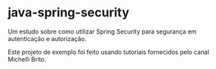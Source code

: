 # java-spring-security
Um estudo sobre como utilizar Spring Security para segurança em autenticação e autorização.

Este projeto de exemplo foi feito usando tutoriais fornecidos pelo canal Michelli Brito.
